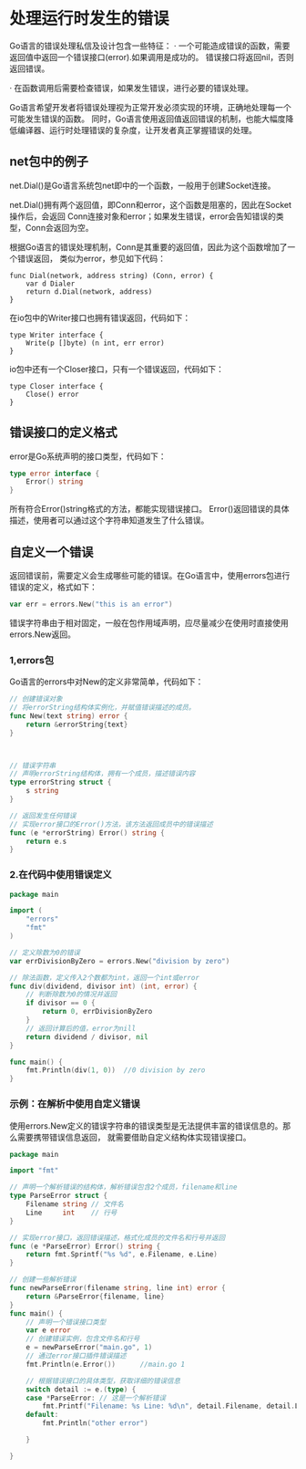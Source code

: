 # 处理运行时发生的错误
Go语言的错误处理私信及设计包含一些特征：
· 一个可能造成错误的函数，需要返回值中返回一个错误接口(error).如果调用是成功的。
错误接口将返回nil，否则返回错误。

· 在函数调用后需要检查错误，如果发生错误，进行必要的错误处理。

Go语言希望开发者将错误处理视为正常开发必须实现的环境，正确地处理每一个可能发生错误的函数。
同时，Go语言使用返回值返回错误的机制，也能大幅度降低编译器、运行时处理错误的复杂度，让开发者真正掌握错误的处理。

## net包中的例子
net.Dial()是Go语言系统包net即中的一个函数，一般用于创建Socket连接。

net.Dial()拥有两个返回值，即Conn和error，这个函数是阻塞的，因此在Socket操作后，会返回
Conn连接对象和error；如果发生错误，error会告知错误的类型，Conn会返回为空。

根据Go语言的错误处理机制，Conn是其重要的返回值，因此为这个函数增加了一个错误返回，
类似为error，参见如下代码：
``` 
func Dial(network, address string) (Conn, error) {
	var d Dialer
	return d.Dial(network, address)
}
```

在io包中的Writer接口也拥有错误返回，代码如下：
``` 
type Writer interface {
	Write(p []byte) (n int, err error)
}
```
io包中还有一个Closer接口，只有一个错误返回，代码如下：
``` 
type Closer interface {
	Close() error
}
```

## 错误接口的定义格式
error是Go系统声明的接口类型，代码如下：
``` go
type error interface {
	Error() string
}
```
所有符合Error()string格式的方法，都能实现错误接口。
Error()返回错误的具体描述，使用者可以通过这个字符串知道发生了什么错误。

## 自定义一个错误

返回错误前，需要定义会生成哪些可能的错误。在Go语言中，使用errors包进行错误的定义，格式如下：
``` go
var err = errors.New("this is an error")
```
错误字符串由于相对固定，一般在包作用域声明，应尽量减少在使用时直接使用errors.New返回。


### 1,errors包
Go语言的errors中对New的定义非常简单，代码如下：
``` go
// 创建错误对象
// 将errorString结构体实例化，并赋值错误描述的成员。
func New(text string) error {
	return &errorString{text}
}



// 错误字符串
// 声明errorString结构体，拥有一个成员，描述错误内容
type errorString struct {
	s string
}

// 返回发生任何错误
// 实现error接口的Error()方法，该方法返回成员中的错误描述
func (e *errorString) Error() string {
	return e.s
}
```

### 2.在代码中使用错误定义
``` go
package main

import (
	"errors"
	"fmt"
)

// 定义除数为0的错误
var errDivisionByZero = errors.New("division by zero")

// 除法函数，定义传入2个数都为int，返回一个int或error
func div(dividend, divisor int) (int, error) {
	// 判断除数为0的情况并返回
	if divisor == 0 {
		return 0, errDivisionByZero
	}
	// 返回计算后的值，error为nill
	return dividend / divisor, nil
}

func main() {
	fmt.Println(div(1, 0))	//0 division by zero
}

```


### 示例：在解析中使用自定义错误
使用errors.New定义的错误字符串的错误类型是无法提供丰富的错误信息的。那么需要携带错误信息返回，
就需要借助自定义结构体实现错误接口。
``` go
package main

import "fmt"

// 声明一个解析错误的结构体，解析错误包含2个成员，filename和line
type ParseError struct {
	Filename string // 文件名
	Line     int    // 行号
}

// 实现error接口，返回错误描述，格式化成员的文件名和行号并返回
func (e *ParseError) Error() string {
	return fmt.Sprintf("%s %d", e.Filename, e.Line)
}

// 创建一些解析错误
func newParseError(filename string, line int) error {
	return &ParseError{filename, line}
}
func main() {
	// 声明一个错误接口类型
	var e error
	// 创建错误实例，包含文件名和行号
	e = newParseError("main.go", 1)
	// 通过error接口插件错误描述
	fmt.Println(e.Error())		//main.go 1

	// 根据错误接口的具体类型，获取详细的错误信息
	switch detail := e.(type) {
	case *ParseError: // 这是一个解析错误
		fmt.Printf("Filename: %s Line: %d\n", detail.Filename, detail.Line)	//Filename: main.go Line: 1
	default:
		fmt.Println("other error")

	}

}
```






